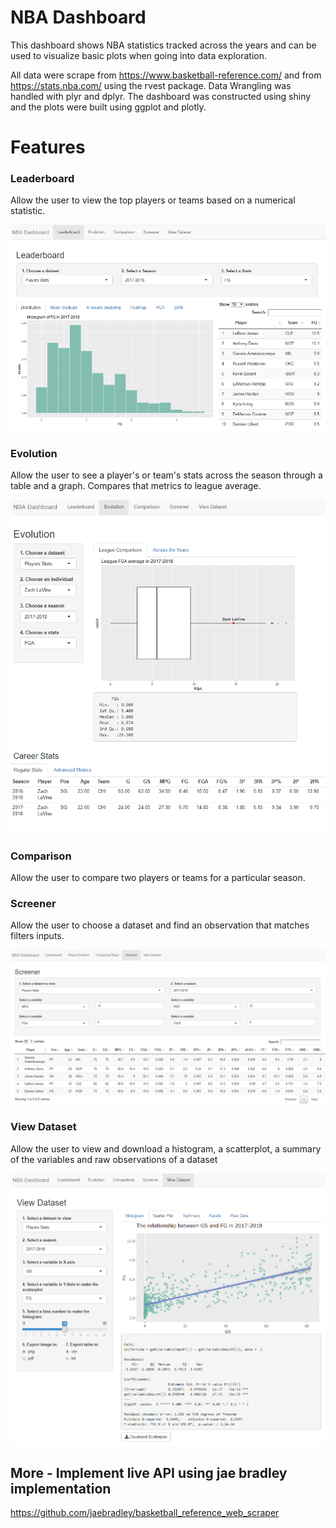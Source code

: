 # NBA Dashboard

This dashboard shows NBA statistics tracked across the years and
can be used to visualize basic plots when going into data exploration. 

All data were scrape from https://www.basketball-reference.com/ and from https://stats.nba.com/ using the rvest package.
Data Wrangling was handled with plyr and dplyr.
The dashboard was constructed using shiny and the plots were built using ggplot and plotly.

# Features

### Leaderboard

Allow the user to view the top players or teams based on a numerical statistic.

![Screenshot](screenshots/leaderboard.png)

### Evolution

Allow the user to see a player's or team's stats across the season through a table and a graph. Compares that metrics to league average.

![Screenshot](screenshots/evolution.png)

### Comparison

Allow the user to compare two players or teams for a particular season. 

### Screener

Allow the user to choose a dataset and find an observation that matches filters inputs.

![Screenshot](screenshots/screener.png)

### View Dataset

Allow the user to view and download a histogram, a scatterplot, a summary of the variables and raw observations of a dataset 

![Screenshot](screenshots/view_dataset.png)

## More - Implement live API using jae bradley implementation

https://github.com/jaebradley/basketball_reference_web_scraper


